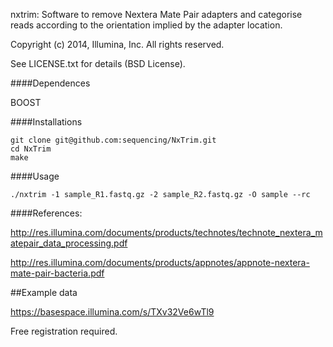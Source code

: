 nxtrim: Software to remove Nextera Mate Pair adapters and categorise reads according to the orientation implied by the adapter location.

Copyright (c) 2014, Illumina, Inc.
All rights reserved.

See LICENSE.txt for details (BSD License).

####Dependences

BOOST


####Installations
```
git clone git@github.com:sequencing/NxTrim.git
cd NxTrim
make
```
####Usage

```
./nxtrim -1 sample_R1.fastq.gz -2 sample_R2.fastq.gz -O sample --rc
```

####References:

http://res.illumina.com/documents/products/technotes/technote_nextera_matepair_data_processing.pdf

http://res.illumina.com/documents/products/appnotes/appnote-nextera-mate-pair-bacteria.pdf

##Example data

https://basespace.illumina.com/s/TXv32Ve6wTl9

Free registration required.

